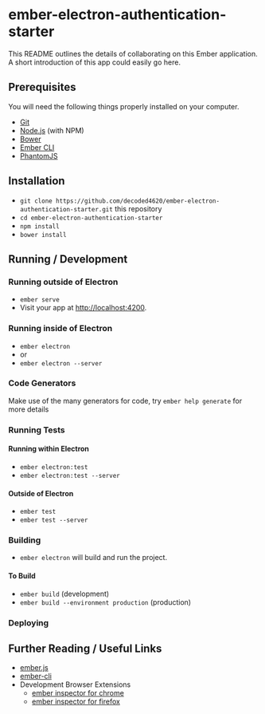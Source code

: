 # ember-electron-authentication-starter

This README outlines the details of collaborating on this Ember application.
A short introduction of this app could easily go here.

## Prerequisites

You will need the following things properly installed on your computer.

* [Git](http://git-scm.com/)
* [Node.js](http://nodejs.org/) (with NPM)
* [Bower](http://bower.io/)
* [Ember CLI](http://ember-cli.com/)
* [PhantomJS](http://phantomjs.org/)

## Installation

* `git clone https://github.com/decoded4620/ember-electron-authentication-starter.git` this repository
* `cd ember-electron-authentication-starter`
* `npm install`
* `bower install`

## Running / Development

### Running outside of Electron
* `ember serve`
* Visit your app at [http://localhost:4200](http://localhost:4200).

### Running inside of Electron
* `ember electron`
* or
* `ember electron --server`

### Code Generators

Make use of the many generators for code, try `ember help generate` for more details

### Running Tests

#### Running within Electron
* `ember electron:test`
* `ember electron:test --server`

#### Outside of Electron
* `ember test`
* `ember test --server`

### Building

* `ember electron` will build and run the project.

#### To Build

* `ember build` (development)
* `ember build --environment production` (production)

### Deploying



## Further Reading / Useful Links

* [ember.js](http://emberjs.com/)
* [ember-cli](http://ember-cli.com/)
* Development Browser Extensions
  * [ember inspector for chrome](https://chrome.google.com/webstore/detail/ember-inspector/bmdblncegkenkacieihfhpjfppoconhi)
  * [ember inspector for firefox](https://addons.mozilla.org/en-US/firefox/addon/ember-inspector/)

